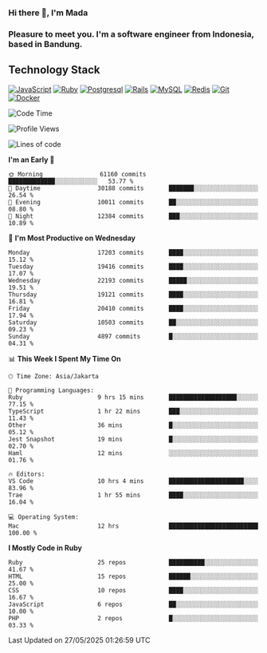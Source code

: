 ### Hi there 👋, I'm Mada
### Pleasure to meet you. I'm a software engineer from Indonesia, based in Bandung.

## Technology Stack

[![JavaScript](https://img.shields.io/badge/-JavaScript-%23F7DF1C?style=flat-square&logo=javascript&logoColor=000000&labelColor=%23F7DF1C&color=%23FFCE5A)](https://www.javascript.com/)
[![Ruby](https://img.shields.io/badge/Ruby-CC342D?style=flat-square&logo=ruby&logoColor=white)](https://www.ruby-lang.org/en/)
[![Postgresql](https://img.shields.io/badge/PostgreSQL-316192?style=flat-square&logo=postgresql&logoColor=ffffff)](https://www.postgresql.org/)
[![Rails](https://img.shields.io/badge/Ruby_on_Rails-CC0000?style=flat-square&logo=ruby-on-rails&logoColor=white)](https://rubyonrails.org/)
[![MySQL](https://img.shields.io/badge/-MySQL-4479A1?style=flat-square&logo=MySQL&logoColor=ffffff)](https://www.mysql.com/)
[![Redis](https://img.shields.io/badge/-Redis-DC382D?style=flat-square&logo=Redis&logoColor=ffffff)](https://redis.io/)
[![Git](https://img.shields.io/badge/-Git-%23F05032?style=flat-square&logo=git&logoColor=%23ffffff)](https://git-scm.com/)
[![Docker](https://img.shields.io/badge/-Docker-2496ED?style=flat-square&logo=docker&logoColor=ffffff)](https://www.docker.com/)
<!--
**madaarya/madaarya** is a ✨ _special_ ✨ repository because its `README.md` (this file) appears on your GitHub profile.

Here are some ideas to get you started:

- 🔭 I’m currently working on ...
- 🌱 I’m currently learning ...
- 👯 I’m looking to collaborate on ...
- 🤔 I’m looking for help with ...
- 💬 Ask me about ...
- 📫 How to reach me: ...
- 😄 Pronouns: ...
- ⚡ Fun fact: ...
-->
<!--START_SECTION:waka-->
![Code Time](http://img.shields.io/badge/Code%20Time-7%2C327%20hrs%2057%20mins-blue)

![Profile Views](http://img.shields.io/badge/Profile%20Views-0-blue)

![Lines of code](https://img.shields.io/badge/From%20Hello%20World%20I%27ve%20Written-51.3%20million%20lines%20of%20code-blue)

**I'm an Early 🐤** 

```text
🌞 Morning                61160 commits       █████████████░░░░░░░░░░░░   53.77 % 
🌆 Daytime                30188 commits       ███████░░░░░░░░░░░░░░░░░░   26.54 % 
🌃 Evening                10011 commits       ██░░░░░░░░░░░░░░░░░░░░░░░   08.80 % 
🌙 Night                  12384 commits       ███░░░░░░░░░░░░░░░░░░░░░░   10.89 % 
```
📅 **I'm Most Productive on Wednesday** 

```text
Monday                   17203 commits       ████░░░░░░░░░░░░░░░░░░░░░   15.12 % 
Tuesday                  19416 commits       ████░░░░░░░░░░░░░░░░░░░░░   17.07 % 
Wednesday                22193 commits       █████░░░░░░░░░░░░░░░░░░░░   19.51 % 
Thursday                 19121 commits       ████░░░░░░░░░░░░░░░░░░░░░   16.81 % 
Friday                   20410 commits       ████░░░░░░░░░░░░░░░░░░░░░   17.94 % 
Saturday                 10503 commits       ██░░░░░░░░░░░░░░░░░░░░░░░   09.23 % 
Sunday                   4897 commits        █░░░░░░░░░░░░░░░░░░░░░░░░   04.31 % 
```


📊 **This Week I Spent My Time On** 

```text
🕑︎ Time Zone: Asia/Jakarta

💬 Programming Languages: 
Ruby                     9 hrs 15 mins       ███████████████████░░░░░░   77.15 % 
TypeScript               1 hr 22 mins        ███░░░░░░░░░░░░░░░░░░░░░░   11.43 % 
Other                    36 mins             █░░░░░░░░░░░░░░░░░░░░░░░░   05.12 % 
Jest Snapshot            19 mins             █░░░░░░░░░░░░░░░░░░░░░░░░   02.70 % 
Haml                     12 mins             ░░░░░░░░░░░░░░░░░░░░░░░░░   01.76 % 

🔥 Editors: 
VS Code                  10 hrs 4 mins       █████████████████████░░░░   83.96 % 
Trae                     1 hr 55 mins        ████░░░░░░░░░░░░░░░░░░░░░   16.04 % 

💻 Operating System: 
Mac                      12 hrs              █████████████████████████   100.00 % 
```

**I Mostly Code in Ruby** 

```text
Ruby                     25 repos            ██████████░░░░░░░░░░░░░░░   41.67 % 
HTML                     15 repos            ██████░░░░░░░░░░░░░░░░░░░   25.00 % 
CSS                      10 repos            ████░░░░░░░░░░░░░░░░░░░░░   16.67 % 
JavaScript               6 repos             ██░░░░░░░░░░░░░░░░░░░░░░░   10.00 % 
PHP                      2 repos             █░░░░░░░░░░░░░░░░░░░░░░░░   03.33 % 
```




 Last Updated on 27/05/2025 01:26:59 UTC
<!--END_SECTION:waka-->
